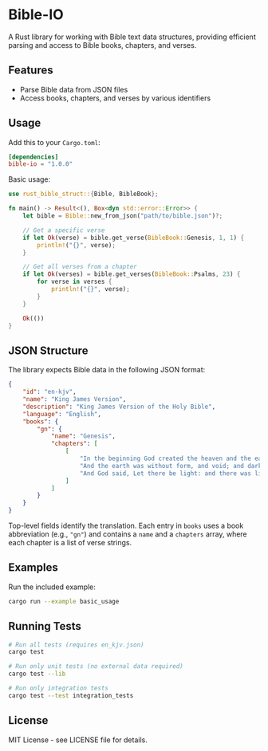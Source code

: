 # Bible-IO

A Rust library for working with Bible text data structures, providing efficient parsing and access to Bible books, chapters, and verses.

## Features

- Parse Bible data from JSON files
- Access books, chapters, and verses by various identifiers

## Usage

Add this to your `Cargo.toml`:

```toml
[dependencies]
bible-io = "1.0.0"
```

Basic usage:

```rust
use rust_bible_struct::{Bible, BibleBook};

fn main() -> Result<(), Box<dyn std::error::Error>> {
    let bible = Bible::new_from_json("path/to/bible.json")?;

    // Get a specific verse
    if let Ok(verse) = bible.get_verse(BibleBook::Genesis, 1, 1) {
        println!("{}", verse);
    }

    // Get all verses from a chapter
    if let Ok(verses) = bible.get_verses(BibleBook::Psalms, 23) {
        for verse in verses {
            println!("{}", verse);
        }
    }

    Ok(())
}
```

## JSON Structure

The library expects Bible data in the following JSON format:

```json
{
    "id": "en-kjv",
    "name": "King James Version",
    "description": "King James Version of the Holy Bible",
    "language": "English",
    "books": {
        "gn": {
            "name": "Genesis",
            "chapters": [
                [
                    "In the beginning God created the heaven and the earth.",
                    "And the earth was without form, and void; and darkness was upon the face of the deep. And the Spirit of God moved upon the face of the waters.",
                    "And God said, Let there be light: and there was light."
                ]
            ]
        }
    }
}
```

Top-level fields identify the translation. Each entry in `books` uses a book abbreviation (e.g., `"gn"`) and contains a `name` and a `chapters` array, where each chapter is a list of verse strings.

## Examples

Run the included example:

```bash
cargo run --example basic_usage
```

## Running Tests

```bash
# Run all tests (requires en_kjv.json)
cargo test

# Run only unit tests (no external data required)
cargo test --lib

# Run only integration tests
cargo test --test integration_tests
```

## License

MIT License - see LICENSE file for details.
